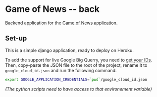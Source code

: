 Game of News -- back
=========

Backend application for the [Game of News application](https://github.com/FloChehab/Game-of-news).

## Set-up

This is a simple django application, ready to deploy on Heroku.

To add the support for live Google Big Querry, you need to [get your IDs](https://cloud.google.com/bigquery/docs/reference/libraries#client-libraries-usage-python). Then, copy-paste the JSON file to the root of the project, rename it to `google_cloud_id.json` and run the following command.

```sh
export GOOGLE_APPLICATION_CREDENTIALS=`pwd`/google_cloud_id.json
```

*(The python scripts need to have access to that environement variable)*

